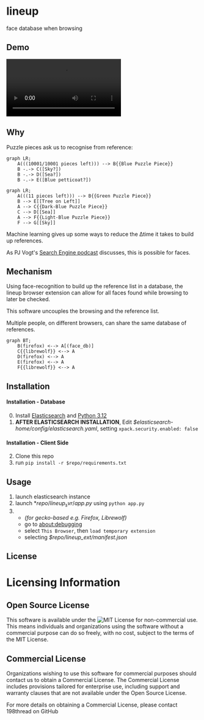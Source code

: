 # lineup
face database when browsing

## Demo 

![](lineup_demo.mp4)

## Why

Puzzle pieces ask us to recognise from reference:
```mermaid
graph LR;
    A(((10001/10001 pieces left))) --> B{{Blue Puzzle Piece}}
    B -.-> C([Sky?])
    B -.-> D([Sea?])
    B -.-> E([Blue petticoat?])
```

```mermaid
graph LR;
    A(((11 pieces left))) --> B{{Green Puzzle Piece}}
    B --> E[[Tree on Left]]
    A --> C{{Dark-Blue Puzzle Piece}}
    C --> D[[Sea]]
    A --> F{{Light-Blue Puzzle Piece}}
    F --> G[[Sky]]
```
Machine learning gives up some ways to reduce the Δtime it takes to build up references.

As PJ Vogt's [Search Engine podcast](https://podcasts.apple.com/gb/podcast/should-this-creepy-search-engine-exist/id1614253637?i=1000655151849) discusses, this is possible for faces.

## Mechanism

Using face-recognition to build up the reference list in a database, the lineup browser extension can allow for all faces found while browsing to later be checked. 

This software uncouples the browsing and the reference list.

Multiple people, on different browsers, can share the same database of references.

```mermaid
graph BT;
    B(firefox) <--> A[(face_db)]
    C{{librewolf}} <--> A
    D(firefox) <--> A
    E(firefox) <--> A
    F{{librewolf}} <--> A
```

## Installation

#### Installation - Database
0. Install [Elasticsearch](https://www.elastic.co/guide/en/elasticsearch/reference/current/install-elasticsearch.html#elasticsearch-install-packages) and [Python 3.12](https://www.python.org/downloads/release/python-3120/)
1. **AFTER ELASTICSEARCH INSTALLATION**, Edit *$elasticsearch-home/config/elasticsearch.yaml*, setting 
   `xpack.security.enabled: false`

#### Installation - Client Side
2. Clone this repo
3. run `pip install -r $repo/requirements.txt`

  
## Usage
1. launch elasticsearch instance
2. launch *$repo/lineup_svr/app.py$ using `python app.py`
3. 
    - *(for gecko-based e.g. Firefox, Librewolf)*
    - go to [about:debugging](about:debugging)
    - select `This Browser`, then `load temporary extension`
    - selecting *$repo/lineup_ext/manifest.json*

## License

# Licensing Information

## Open Source License
This software is available under the ![MIT License](LICENSE) for non-commercial use. This means individuals and organizations using the software without a commercial purpose can do so freely, with no cost, subject to the terms of the MIT License.

## Commercial License
Organizations wishing to use this software for commercial purposes should contact us to obtain a Commercial License. The Commercial License includes provisions tailored for enterprise use, including support and warranty clauses that are not available under the Open Source License.

For more details on obtaining a Commercial License, please contact 198thread on GitHub
